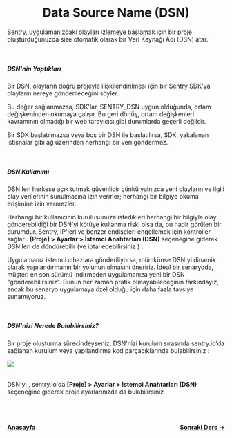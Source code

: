 <h1 align="center">Data Source Name (DSN)</h1>

<p>
Sentry, uygulamanızdaki olayları izlemeye başlamak için bir proje oluşturduğunuzda size otomatik olarak bir Veri Kaynağı Adı (DSN) atar.
</p>

<br>
<h5>DSN'nin Yaptıkları</h5>
<p>Bir DSN, olayların doğru projeyle ilişkilendirilmesi için bir Sentry SDK'ya olayların nereye gönderileceğini söyler.</p>

<p>Bu değer sağlanmazsa, SDK'lar, SENTRY_DSN uygun olduğunda, ortam değişkeninden okumaya çalışır. Bu geri dönüş, ortam değişkenleri kavramının olmadığı bir web tarayıcısı gibi durumlarda geçerli değildir.</p>

<p>Bir SDK başlatılmazsa veya boş bir DSN ile başlatılırsa, SDK, yakalanan istisnalar gibi ağ üzerinden herhangi bir veri göndermez.</p>
<br>

<h5>DSN Kullanımı</h5>

<p>DSN'leri herkese açık tutmak güvenlidir çünkü yalnızca yeni olayların ve ilgili olay verilerinin sunulmasına izin verirler; herhangi bir bilgiye okuma erişimine izin vermezler.</p>

<p>Herhangi bir kullanıcının kuruluşunuza istedikleri herhangi bir bilgiyle olay gönderebildiği bir DSN'yi kötüye kullanma riski olsa da, bu nadir görülen bir durumdur. Sentry, IP'leri ve benzer endişeleri engellemek için kontroller sağlar . <strong>[Proje] > Ayarlar > İstemci Anahtarları (DSN)</strong> seçeneğine giderek DSN'leri de döndürebilir (ve iptal edebilirsiniz ) .</p>

<p>
Uygulamanız istemci cihazlara gönderiliyorsa, mümkünse DSN'yi dinamik olarak yapılandırmanın bir yolunun olmasını öneririz. İdeal bir senaryoda, müşteri en son sürümü indirmeden uygulamanıza yeni bir DSN "gönderebilirsiniz". Bunun her zaman pratik olmayabileceğinin farkındayız, ancak bu senaryo uygulamaya özel olduğu için daha fazla tavsiye sunamıyoruz.
</p>
<br>
<h5>DSN'nizi Nerede Bulabilirsiniz?</h5>

<p>Bir proje oluşturma sürecindeyseniz, DSN'nizi kurulum sırasında sentry.io'da sağlanan kurulum veya yapılandırma kod parçacıklarında bulabilirsiniz :</p>

<img src="https://docs.sentry.io/static/f72cab45b796b9e61843e51b8fc07abf/2cefc/create-new-project-04.png"/>

<br>
<br>

<p>DSN'yi , sentry.io'da <strong>[Proje] > Ayarlar > İstemci Anahtarları (DSN)</strong> seçeneğine giderek proje ayarlarınızda da bulabilirsiniz </p>

<br>
<br>
<br>
<div style="display: flex; align-items: center; justify-content: space-between"><a href="/sentry-tr/"><strong>Anasayfa</strong></a><a href="/sentry-tr/sentry-basic/environments"><strong>Sonraki Ders -></strong></a></div>